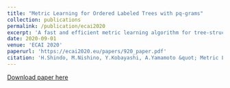 ```yaml
---
title: "Metric Learning for Ordered Labeled Trees with pq-grams"
collection: publications
permalink: /publication/ecai2020
excerpt: 'A fast and efficient metric learning algorithm for tree-structured data using pq-grams'
date: 2020-09-01
venue: 'ECAI 2020'
paperurl: 'https://ecai2020.eu/papers/920_paper.pdf'
citation: 'H.Shindo, M.Nishino, Y.Kobayashi, A.Yamamoto &quot; Metric Learning for ordered labeled trees with pq-grams. &quot; <i>24th European Conference on Artificial Intelligence (ECAI 2020)</i> 2020'
---
```


[Download paper here](https://ecai2020.eu/papers/920_paper.pdf)
